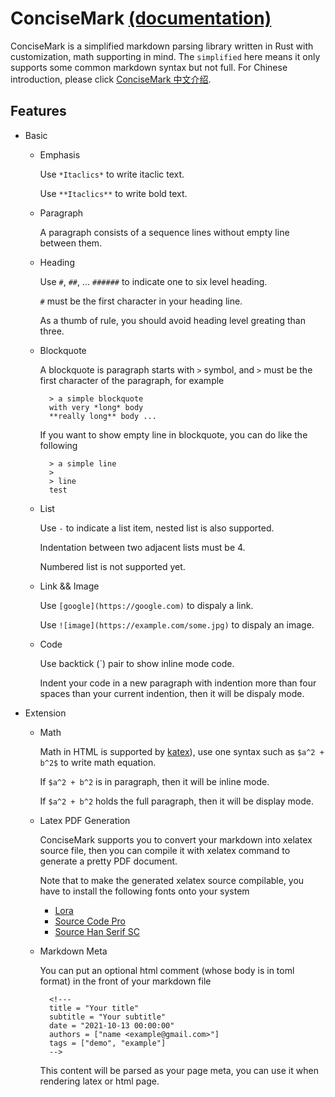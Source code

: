 # ConciseMark [(documentation)](https://docs.rs/concisemark/0.3.1/concisemark/index.html)

ConciseMark is a simplified markdown parsing library written in Rust with customization, math supporting
in mind. The `simplified` here means it only supports some common markdown syntax but not full.
For Chinese introduction, please click [ConciseMark 中文介绍](https://zhqli.com/post/1670199332).

## Features

- Basic

    - Emphasis

        Use `*Itaclics*` to write itaclic text.

        Use `**Itaclics**` to write bold text.

    - Paragraph

        A paragraph consists of a sequence lines without empty line between
        them.

    - Heading

        Use `#`, `##`, ... `######` to indicate one to six level heading.

        `#` must be the first character in your heading line.

        As a thumb of rule, you should avoid heading level greating than three.

    - Blockquote

        A blockquote is paragraph starts with `>` symbol, and `>` must be the
        first character of the paragraph, for example

            > a simple blockquote
            with very *long* body
            **really long** body ...

        If you want to show empty line in blockquote, you can do like the
        following

            > a simple line
            >
            > line
            test

    - List

        Use `-` to indicate a list item, nested list is also supported.

        Indentation between two adjacent lists must be 4.

        Numbered list is not supported yet.

    - Link && Image

        Use `[google](https://google.com)` to dispaly a link.

        Use `![image](https://example.com/some.jpg)` to dispaly an image.

    - Code

        Use backtick (`) pair to show inline mode code.

        Indent your code in a new paragraph with indention more than
        four spaces than your current indention, then it will be dispaly mode. 

- Extension

    - Math

        Math in HTML is supported by [katex](https://katex.org/)), use one
        syntax such as `$a^2 + b^2$` to write math equation.

        If `$a^2 + b^2` is in paragraph, then it will be inline mode.

        If `$a^2 + b^2` holds the full paragraph, then it will be display mode.

    - Latex PDF Generation

        ConciseMark supports you to convert your markdown into xelatex source file, then you can compile it
        with xelatex command to generate a pretty PDF document.

        Note that to make the generated xelatex source compilable, you have to install the following
        fonts onto your system

        - [Lora](https://fonts.google.com/specimen/Lora)
        - [Source Code Pro](https://fonts.google.com/specimen/Source+Code+Pro?category=Monospace)
        - [Source Han Serif SC](https://github.com/adobe-fonts/source-han-serif/releases)

    - Markdown Meta

        You can put an optional html comment (whose body is in toml format) in the front of your markdown file

            <!---
            title = "Your title"
            subtitle = "Your subtitle"
            date = "2021-10-13 00:00:00"
            authors = ["name <example@gmail.com>"]
            tags = ["demo", "example"]
            -->

        This content will be parsed as your page meta, you can use it when rendering latex or html page.
